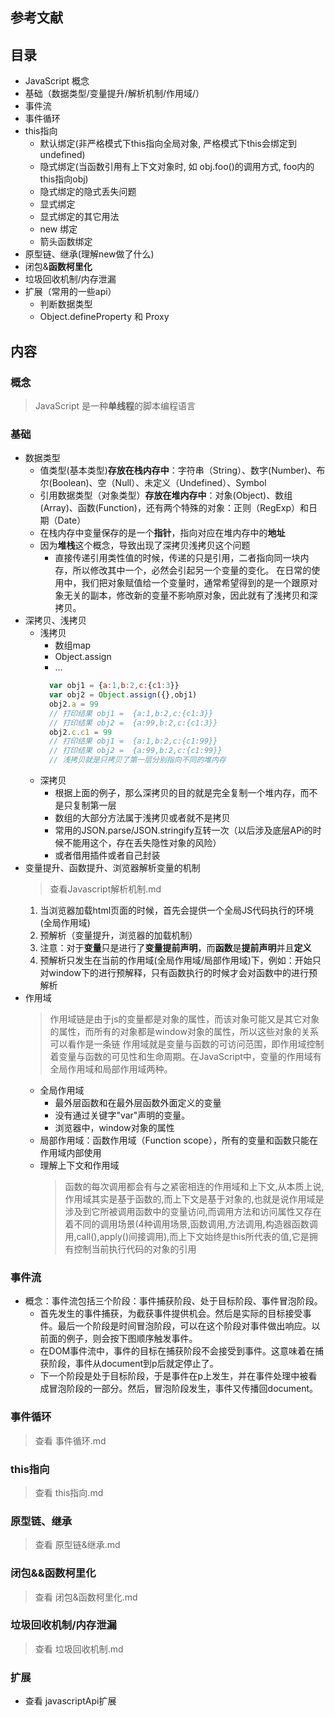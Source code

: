 ## 

## 参考文献

## 目录
  - JavaScript 概念
  - 基础（数据类型/变量提升/解析机制/作用域/）
  - 事件流
  - 事件循环
  - this指向
    - 默认绑定(非严格模式下this指向全局对象, 严格模式下this会绑定到undefined)
    - 隐式绑定(当函数引用有上下文对象时, 如 obj.foo()的调用方式, foo内的this指向obj)
    - 隐式绑定的隐式丢失问题
    - 显式绑定
    - 显式绑定的其它用法
    - new 绑定
    - 箭头函数绑定
  - 原型链、继承(理解new做了什么)
  - 闭包&**函数柯里化**
  - 垃圾回收机制/内存泄漏
  - 扩展（常用的一些api）
    - 判断数据类型
    - Object.defineProperty 和 Proxy

## 内容
### 概念
  > JavaScript 是一种**单线程**的脚本编程语言

### 基础
  - 数据类型
    - 值类型(基本类型)**存放在栈内存中**：字符串（String）、数字(Number)、布尔(Boolean)、空（Null）、未定义（Undefined）、Symbol
    - 引用数据类型（对象类型）**存放在堆内存中**：对象(Object)、数组(Array)、函数(Function)，还有两个特殊的对象：正则（RegExp）和日期（Date）
    - 在栈内存中变量保存的是一个**指针**，指向对应在堆内存中的**地址**
    - 因为**堆栈**这个概念，导致出现了深拷贝浅拷贝这个问题
      - 直接传递引用类性值的时候，传递的只是引用，二者指向同一块内存，所以修改其中一个，必然会引起另一个变量的变化。 在日常的使用中，我们把对象赋值给一个变量时，通常希望得到的是一个跟原对象无关的副本，修改新的变量不影响原对象，因此就有了浅拷贝和深拷贝。 
  - 深拷贝、浅拷贝
    - 浅拷贝
      - 数组map
      - Object.assign
      - ...
      ``` Javascript
        var obj1 = {a:1,b:2,c:{c1:3}}
        var obj2 = Object.assign({},obj1)
        obj2.a = 99
        // 打印结果 obj1 =  {a:1,b:2,c:{c1:3}}
        // 打印结果 obj2 =  {a:99,b:2,c:{c1:3}}
        obj2.c.c1 = 99
        // 打印结果 obj1 =  {a:1,b:2,c:{c1:99}}
        // 打印结果 obj2 =  {a:99,b:2,c:{c1:99}}
        // 浅拷贝就是只拷贝了第一层分别指向不同的堆内存
      ```
    - 深拷贝
      - 根据上面的例子，那么深拷贝的目的就是完全复制一个堆内存，而不是只复制第一层
      - 数组的大部分方法属于浅拷贝或者就不是拷贝
      - 常用的JSON.parse/JSON.stringify互转一次（以后涉及底层APi的时候不能用这个，存在丢失隐性对象的风险）
      - 或者借用插件或者自己封装
  - 变量提升、函数提升、浏览器解析变量的机制
    > 查看Javascript解析机制.md
    1. 当浏览器加载html页面的时候，首先会提供一个全局JS代码执行的环境(全局作用域)
    2. 预解析（变量提升，浏览器的加载机制）
    3. 注意：对于**变量**只是进行了**变量提前声明**，而**函数**是**提前声明**并且**定义**
    4. 预解析只发生在当前的作用域(全局作用域/局部作用域)下，例如：开始只对window下的进行预解释，只有函数执行的时候才会对函数中的进行预解析
  - 作用域
    > 作用域链是由于js的变量都是对象的属性，而该对象可能又是其它对象的属性，而所有的对象都是window对象的属性，所以这些对象的关系可以看作是一条链
    > 作用域就是变量与函数的可访问范围，即作用域控制着变量与函数的可见性和生命周期。在JavaScript中，变量的作用域有全局作用域和局部作用域两种。
    - 全局作用域
      - 最外层函数和在最外层函数外面定义的变量
      - 没有通过关键字"var"声明的变量。
      - 浏览器中，window对象的属性
    - 局部作用域：函数作用域（Function scope），所有的变量和函数只能在作用域内部使用
    - 理解上下文和作用域
      > 函数的每次调用都会有与之紧密相连的作用域和上下文,从本质上说,作用域其实是基于函数的,而上下文是基于对象的,也就是说作用域是涉及到它所被调用函数中的变量访问,而调用方法和访问属性又存在着不同的调用场景(4种调用场景,函数调用,方法调用,构造器函数调用,call(),apply()间接调用),而上下文始终是this所代表的值,它是拥有控制当前执行代码的对象的引用

### 事件流
  - 概念：事件流包括三个阶段：事件捕获阶段、处于目标阶段、事件冒泡阶段。
    - 首先发生的事件捕获，为截获事件提供机会。然后是实际的目标接受事件。最后一个阶段是时间冒泡阶段，可以在这个阶段对事件做出响应。以前面的例子，则会按下图顺序触发事件。
    - 在DOM事件流中，事件的目标在捕获阶段不会接受到事件。这意味着在捕获阶段，事件从document到p后就定停止了。
    - 下一个阶段是处于目标阶段，于是事件在p上发生，并在事件处理中被看成冒泡阶段的一部分。然后，冒泡阶段发生，事件又传播回document。

### 事件循环
  > 查看 事件循环.md
### this指向
  > 查看 this指向.md
### 原型链、继承
  > 查看 原型链&继承.md

### 闭包&&函数柯里化
  > 查看 闭包&函数柯里化.md

### 垃圾回收机制/内存泄漏
  > 查看 垃圾回收机制.md

### 扩展
  - 查看 javascriptApi扩展